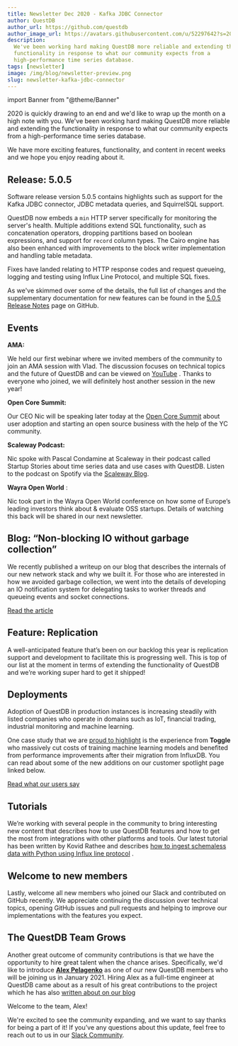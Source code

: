 ```yaml
---
title: Newsletter Dec 2020 - Kafka JDBC Connector
author: QuestDB
author_url: https://github.com/questdb
author_image_url: https://avatars.githubusercontent.com/u/52297642?s=200&v=4
description:
  We've been working hard making QuestDB more reliable and extending the
  functionality in response to what our community expects from a
  high-performance time series database.
tags: [newsletter]
image: /img/blog/newsletter-preview.png
slug: newsletter-kafka-jdbc-connector
---
```


import Banner from "@theme/Banner"

<Banner
  alt="Image of QuestDB logo"
  src="/img/blog/newsletter.png"
  width={692}
  height={200}
/>

2020 is quickly drawing to an end and we'd like to wrap up the month on a high
note with you. We've been working hard making QuestDB more reliable and
extending the functionality in response to what our community expects from a
high-performance time series database.

We have more exciting features, functionality, and content in recent weeks and
we hope you enjoy reading about it.

<!--truncate-->

## Release: 5.0.5

Software release version 5.0.5 contains highlights such as support for the Kafka
JDBC connector, JDBC metadata queries, and SquirrelSQL support.

QuestDB now embeds a `min` HTTP server specifically for monitoring the server's
health. Multiple additions extend SQL functionality, such as concatenation
operators, dropping partitions based on boolean expressions, and support for
`record` column types. The Cairo engine has also been enhanced with improvements
to the block writer implementation and handling table metadata.

Fixes have landed relating to HTTP response codes and request queueing, logging
and testing using Influx Line Protocol, and multiple SQL fixes.

As we've skimmed over some of the details, the full list of changes and the
supplementary documentation for new features can be found in the
[5.0.5 Release Notes](https://github.com/questdb/questdb/releases/tag/5.0.5)
page on GitHub.

## Events

**AMA:**

We held our first webinar where we invited members of the community to join an
AMA session with Vlad. The discussion focuses on technical topics and the future
of QuestDB and can be viewed on
[YouTube](https://www.youtube.com/watch?v=RmFV3r8oNcI) . Thanks to everyone who
joined, we will definitely host another session in the new year!

**Open Core Summit:**

Our CEO Nic will be speaking later today at the
[Open Core Summit](https://hopin.com/events/ocs2020digital#schedule) about user
adoption and starting an open source business with the help of the YC community.

**Scaleway Podcast:**

Nic spoke with Pascal Condamine at Scaleway in their podcast called Startup
Stories about time series data and use cases with QuestDB. Listen to the podcast
on Spotify via the
[Scaleway Blog](https://blog.scaleway.com/startup-stories-17-questdb).

**Wayra Open World** :

Nic took part in the Wayra Open World conference on how some of Europe’s leading
investors think about & evaluate OSS startups. Details of watching this back
will be shared in our next newsletter.

## Blog: “Non-blocking IO without garbage collection”

We recently published a writeup on our blog that describes the internals of our
new network stack and why we built it. For those who are interested in how we
avoided garbage collection, we went into the details of developing an IO
notification system for delegating tasks to worker threads and queueing events
and socket connections.

[Read the article](/blog/2020/12/10/garbage-free-stack-for-kafka-streams)

## Feature: Replication

A well-anticipated feature that’s been on our backlog this year is replication
support and development to facilitate this is progressing well. This is top of
our list at the moment in terms of extending the functionality of QuestDB and
we’re working super hard to get it shipped!

## Deployments

Adoption of QuestDB in production instances is increasing steadily with listed
companies who operate in domains such as IoT, financial trading, industrial
monitoring and machine learning.

One case study that we are [proud to highlight](/case-study/toggle/) is the
experience from **Toggle** who massively cut costs of training machine learning
models and benefited from performance improvements after their migration from
InfluxDB. You can read about some of the new additions on our customer spotlight
page linked below.

[Read what our users say](/customers)

## Tutorials

We’re working with several people in the community to bring interesting new
content that describes how to use QuestDB features and how to get the most from
integrations with other platforms and tools. Our latest tutorial has been
written by Kovid Rathee and describes
[how to ingest schemaless data with Python using Influx line protocol](https://towardsdatascience.com/schemaless-ingestion-in-questdb-using-influxdb-line-protocol-18850e69b453)
.

## Welcome to new members

Lastly, welcome all new members who joined our Slack and contributed on GitHub
recently. We appreciate continuing the discussion over technical topics, opening
GitHub issues and pull requests and helping to improve our implementations with
the features you expect.

## The QuestDB Team Grows

Another great outcome of community contributions is that we have the opportunity
to hire great talent when the chance arises. Specifically, we'd like to
introduce [**Alex Pelagenko**](https://github.com/ideoma) as one of our new
QuestDB members who will be joining us in January 2021. Hiring Alex as a
full-time engineer at QuestDB came about as a result of his great contributions
to the project which he has also
[written about on our blog](/blog/2020/11/16/http-server-contribution)

Welcome to the team, Alex!

We're excited to see the community expanding, and we want to say thanks for
being a part of it! If you’ve any questions about this update, feel free to
reach out to us in our [Slack Community](http://slack.questdb.io).
